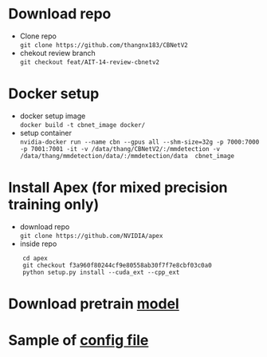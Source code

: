 # Download repo
- Clone repo  
`git clone https://github.com/thangnx183/CBNetV2`
- chekout review branch  
`git checkout feat/AIT-14-review-cbnetv2`

# Docker setup
- docker setup image  
`docker build -t cbnet_image docker/`
- setup container  
`nvidia-docker run --name cbn --gpus all --shm-size=32g -p 7000:7000 -p 7001:7001 -it -v /data/thang/CBNetV2/:/mmdetection -v /data/thang/mmdetection/data/:/mmdetection/data  cbnet_image`

# Install Apex (for mixed precision training only)
- download repo  
`git clone https://github.com/NVIDIA/apex`
- inside repo  
```
    cd apex
    git checkout f3a960f80244cf9e80558ab30f7f7e8cbf03c0a0
    python setup.py install --cuda_ext --cpp_ext
```

# Download pretrain [model](https://github.com/CBNetwork/storage/releases/download/v1.0.0/mask_rcnn_cbv2_swin_tiny_patch4_window7_mstrain_480-800_adamw_3x_coco.pth.zip)
# Sample of [config file](../configs/cbnet/loose.py) 

